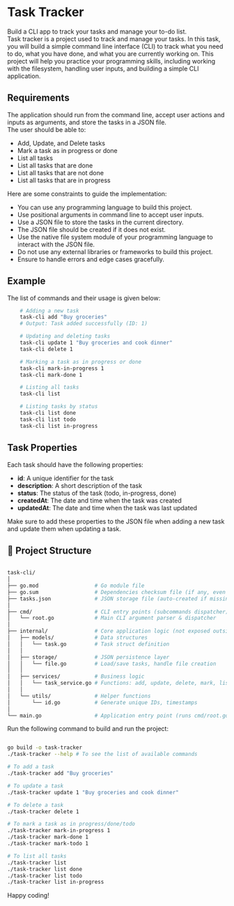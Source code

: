 # Task Tracker

Build a CLI app to track your tasks and manage your to-do list.</br>
Task tracker is a project used to track and manage your tasks. In this task, you will build a simple command line interface (CLI) to track what you need to do, what you have done, and what you are currently working on. This project will help you practice your programming skills, including working with the filesystem, handling user inputs, and building a simple CLI application.

## Requirements

The application should run from the command line, accept user actions and inputs as arguments, and store the tasks in a JSON file.</br>
The user should be able to:

- Add, Update, and Delete tasks
- Mark a task as in progress or done
- List all tasks
- List all tasks that are done
- List all tasks that are not done
- List all tasks that are in progress

Here are some constraints to guide the implementation:

- You can use any programming language to build this project.
- Use positional arguments in command line to accept user inputs.
- Use a JSON file to store the tasks in the current directory.
- The JSON file should be created if it does not exist.
- Use the native file system module of your programming language to interact with the JSON file.
- Do not use any external libraries or frameworks to build this project.
- Ensure to handle errors and edge cases gracefully.

## Example

The list of commands and their usage is given below:

```bash
    # Adding a new task
    task-cli add "Buy groceries"
    # Output: Task added successfully (ID: 1)

    # Updating and deleting tasks
    task-cli update 1 "Buy groceries and cook dinner"
    task-cli delete 1

    # Marking a task as in progress or done
    task-cli mark-in-progress 1
    task-cli mark-done 1

    # Listing all tasks
    task-cli list

    # Listing tasks by status
    task-cli list done
    task-cli list todo
    task-cli list in-progress

```

## Task Properties

Each task should have the following properties:

- **id**: A unique identifier for the task
- **description**: A short description of the task
- **status**: The status of the task (todo, in-progress, done)
- **createdAt**: The date and time when the task was created
- **updatedAt**: The date and time when the task was last updated

Make sure to add these properties to the JSON file when adding a new task and update them when updating a task.

## 📂 Project Structure

``` graphql

task-cli/
│
├── go.mod                  # Go module file
├── go.sum                  # Dependencies checksum file (if any, even though no external libs here)
├── tasks.json              # JSON storage file (auto-created if missing)
│
├── cmd/                    # CLI entry points (subcommands dispatcher)
│   └── root.go             # Main CLI argument parser & dispatcher
│
├── internal/               # Core application logic (not exposed outside project)
│   ├── models/             # Data structures
│   │   └── task.go         # Task struct definition
│   │
│   ├── storage/            # JSON persistence layer
│   │   └── file.go         # Load/save tasks, handle file creation
│   │
│   ├── services/           # Business logic
│   │   └── task_service.go # Functions: add, update, delete, mark, list
│   │
│   └── utils/              # Helper functions
│       └── id.go           # Generate unique IDs, timestamps
│
└── main.go                 # Application entry point (runs cmd/root.go)

```

Run the following command to build and run the project:

```bash

go build -o task-tracker
./task-tracker --help # To see the list of available commands

# To add a task
./task-tracker add "Buy groceries"

# To update a task
./task-tracker update 1 "Buy groceries and cook dinner"

# To delete a task
./task-tracker delete 1

# To mark a task as in progress/done/todo
./task-tracker mark-in-progress 1
./task-tracker mark-done 1
./task-tracker mark-todo 1

# To list all tasks
./task-tracker list
./task-tracker list done
./task-tracker list todo
./task-tracker list in-progress
```

Happy coding!

